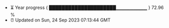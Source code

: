 - ⏳ Year progress { █████████████████████▁▁▁▁▁▁▁▁▁ } 72.96 %
- ⏰ Updated on Sun, 24 Sep 2023 07:13:44 GMT

